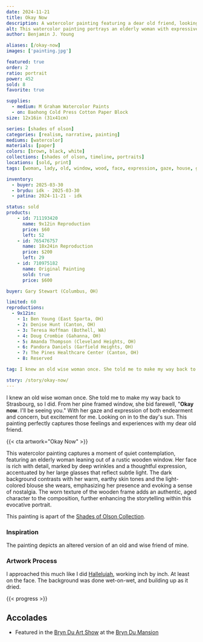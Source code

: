 ```yaml
---
date: 2024-11-21
title: Okay Now
description: A watercolor painting featuring a dear old friend, looking onward to the future with both hope and concern.
alt: This watercolor painting portrays an elderly woman with expressive eyes and glasses, gazing thoughtfully out of a weathered wooden window frame.
author: Benjamin J. Young

aliases: [/okay-now]
images: ['painting.jpg']

featured: true
order: 2
ratio: portrait
power: 452
sold: 8
favorite: true

supplies:
  - medium: M Graham Watercolor Paints
  - on: Baohong Cold Press Cotton Paper Block
size: 12x16in (31x41cm)

series: [shades of olson]
categories: [realism, narrative, painting]
mediums: [watercolor]
materials: [paper]
colors: [brown, black, white]
collections: [shades of olson, timeline, portraits]
locations: [sold, print]
tags: [woman, lady, old, window, wood, face, expression, gaze, house, glasses, earthy, outdoors, summer, rustic]

inventory:
  - buyer: 2025-03-30
  - brydu: idk - 2025-03-30
  - patina: 2024-11-21 - idk

status: sold
products:
    - id: 711193420
      name: 9x12in Reproduction
      price: $60
      left: 52
    - id: 765476757
      name: 18x24in Reproduction
      price: $200
      left: 29
    - id: 710975182
      name: Original Painting
      sold: true
      price: $600

buyer: Gary Stewart (Columbus, OH)

limited: 60
reproductions:
  - 9x12in:
    - 1: Ben Young (East Sparta, OH)
    - 2: Denise Hunt (Canton, OH)
    - 3: Teresa Hoffman (Bothell, WA)
    - 4: Doug Crombie (Gahanna, OH)
    - 5: Amanda Thompson (Cleveland Heights, OH)
    - 6: Pandora Daniels (Garfield Heights, OH)
    - 7: The Pines Healthcare Center (Canton, OH)
    - 8: Reserved

tag: I knew an old wise woman once. She told me to make my way back to Strasbourg, so I did. From her pine framed window, she bid farewell, "Okay now. I'll be seeing you." With her gaze and expression of both endearment and concern, but excitement for me. Looking on in to the day's sun. This painting perfectly captures those feelings and experiences with my dear old friend.

story: /story/okay-now/
---
```


I knew an old wise woman once. She told me to make my way back to Strasbourg, so I did. From her pine framed window, she bid farewell, "**Okay now**. I'll be seeing you." With her gaze and expression of both endearment and concern, but excitement for me. Looking on in to the day's sun. This painting perfectly captures those feelings and experiences with my dear old friend.

<!--more-->

{{< cta artwork="Okay Now" >}}

This watercolor painting captures a moment of quiet contemplation, featuring an elderly woman leaning out of a rustic wooden window. Her face is rich with detail, marked by deep wrinkles and a thoughtful expression, accentuated by her large glasses that reflect subtle light. The dark background contrasts with her warm, earthy skin tones and the light-colored blouse she wears, emphasizing her presence and evoking a sense of nostalgia. The worn texture of the wooden frame adds an authentic, aged character to the composition, further enhancing the storytelling within this evocative portrait.

This painting is apart of the [Shades of Olson Collection](/collections/shades-of-olson).

### Inspiration ###

The painting depicts an altered version of an old and wise friend of mine.

### Artwork Process ###

I approached this much like I did [Hallelujah](/artwork/hallelujah), working inch by inch. At least on the face. The background was done wet-on-wet, and building up as it dried.

{{< progress >}}

## Accolades ##

* Featured in the [Bryn Du Art Show](https://www.bryndu.com/bryn-du-art-show) at the [Bryn Du Mansion](https://www.bryndu.com)